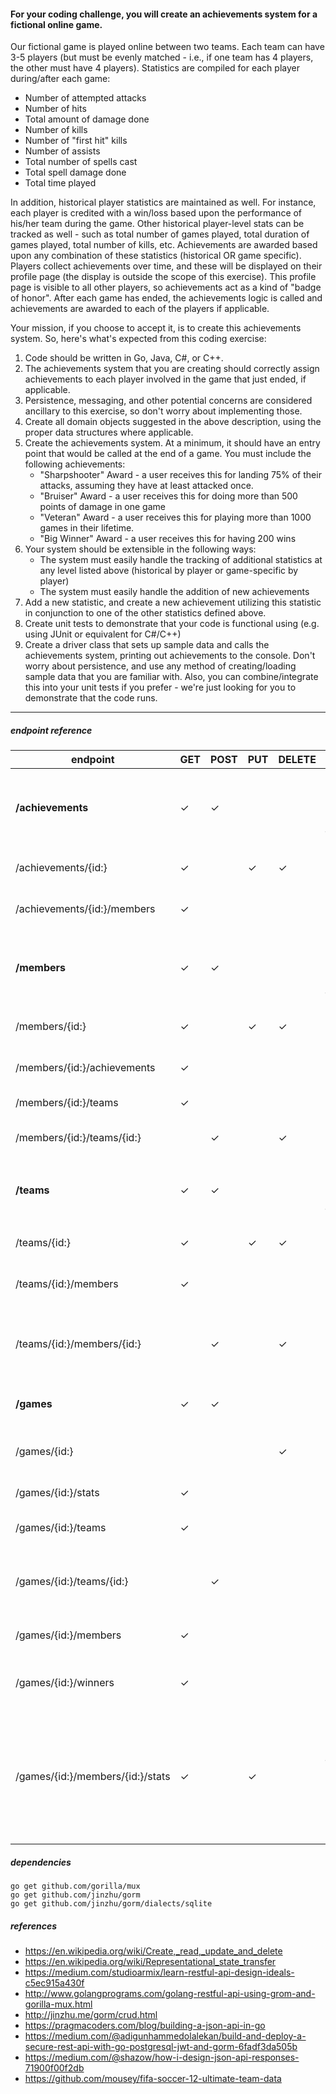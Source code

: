 #### For your coding challenge, you will create an achievements system for a fictional online game.
Our fictional game is played online between two teams. Each team can have 3-5 players (but must be evenly matched - i.e., if one team has 4 players, the other must have 4 players). Statistics are compiled for each player during/after each game:

- Number of attempted attacks
- Number of hits
- Total amount of damage done
- Number of kills
- Number of "first hit" kills
- Number of assists
- Total number of spells cast
- Total spell damage done
- Total time played

In addition, historical player statistics are maintained as well. For instance, each player is credited with a win/loss based upon the performance of his/her team during the game. Other historical player-level stats can be tracked as well - such as total number of games played, total duration of games played, total number of kills, etc. Achievements are awarded based upon any combination of these statistics (historical OR game specific). Players collect achievements over time, and these will be displayed on their profile page (the display is outside the scope of this exercise). This profile page is visible to all other players, so achievements act as a kind of "badge of honor". After each game has ended, the achievements logic is called and achievements are awarded to each of the players if applicable.

Your mission, if you choose to accept it, is to create this achievements system. So, here's what's expected from this coding exercise:
1. Code should be written in Go, Java, C#, or C++.
2. The achievements system that you are creating should correctly assign achievements to each player involved in the game that just ended, if applicable.
3. Persistence, messaging, and other potential concerns are considered ancillary to this exercise, so don't worry about implementing those.
4. Create all domain objects suggested in the above description, using the proper data structures where applicable.
5. Create the achievements system. At a minimum, it should have an entry point that would be called at the end of a game. You must include the following achievements:
   - "Sharpshooter" Award - a user receives this for landing 75% of their attacks, assuming they have at least attacked once.
   -  "Bruiser" Award - a user receives this for doing more than 500 points of damage in one game
   - "Veteran" Award - a user receives this for playing more than 1000 games in their lifetime.
   - "Big Winner" Award - a user receives this for having 200 wins
6. Your system should be extensible in the following ways:
   - The system must easily handle the tracking of additional statistics at any level listed above (historical by player or game-specific by player)
   - The system must easily handle the addition of new achievements
7. Add a new statistic, and create a new achievement utilizing this statistic in conjunction to one of the other statistics defined above.
8. Create unit tests to demonstrate that your code is functional using (e.g. using JUnit or equivalent for C#/C++)
9. Create a driver class that sets up sample data and calls the achievements system, printing out achievements to the console. Don't worry about persistence, and use any method of creating/loading sample data that you are familiar with. Also, you can combine/integrate this into your unit tests if you prefer - we're just looking for you to demonstrate that the code runs.

---
##### endpoint reference


endpoint|GET|POST|PUT|DELETE|notes
-|-|-|-|-|-
**/achievements**                   |&check;|&check;|       |       |**get** all achievements</br>**create** a new achievement</br>_fields:_ `slug` `name` `desc` `img`
/achievements/{id:}                 |&check;|       |&check;|&check;|**get**, **update** or **delete** an achievement
/achievements/{id:}/members         |&check;|       |       |       |**get** members who have an achievement
**/members**                        |&check;|&check;|       |       |**get** all members</br>**create** a new member</br>_fields:_ `name` `img`
/members/{id:}                      |&check;|       |&check;|&check;|**get**, **update** or **delete** a member
/members/{id:}/achievements         |&check;|       |       |       |**get** all achievements of a member
/members/{id:}/teams                |&check;|       |       |       |**get** all teams of a member
/members/{id:}/teams/{id:}          |       |&check;|       |&check;|a member **joins** - or - **leaves** a team
**/teams**                          |&check;|&check;|       |       |**get** all teams</br>**create** a new team</br>_fields:_ `name` `img`
/teams/{id:}                        |&check;|       |&check;|&check;|**get**, **update** or **delete** a team
/teams/{id:}/members                |&check;|       |       |       |**get** all members of a team
/teams/{id:}/members/{id:}          |       |&check;|       |&check;|**add** a member **to** a team</br>**remove** a member **from** a team
**/games**                          |&check;|&check;|       |       |**get** all games</br>**create** a new game
/games/{id:}                        |       |       |       |&check;|**close** a game and run achievement logic
/games/{id:}/stats                  |&check;|       |       |       | **get** all stats for a game
/games/{id:}/teams                  |&check;|       |       |       |**get** all teams that joined a game
/games/{id:}/teams/{id:}            |       |&check;|       |       |**add** a team to a game;</br>team must contain 3-5 members;
/games/{id:}/members                |&check;|       |       |       |**get** all members of a game
/games/{id:}/winners                |&check;|       |       |       |**get** all winning members of a game
/games/{id:}/members/{id:}/stats    |&check;|       |&check;|       |**get** or **update** game stats for a member;</br>_fields:_ `num_attacks` `num_hits` `amount_damage` `num_kills` `instant_kills` `num_assists` `num_spells` `spells_damage`

##### dependencies
`go get github.com/gorilla/mux`</br>
`go get github.com/jinzhu/gorm`</br>
`go get github.com/jinzhu/gorm/dialects/sqlite`</br>

##### references
- https://en.wikipedia.org/wiki/Create,_read,_update_and_delete
- https://en.wikipedia.org/wiki/Representational_state_transfer
- https://medium.com/studioarmix/learn-restful-api-design-ideals-c5ec915a430f
- http://www.golangprograms.com/golang-restful-api-using-grom-and-gorilla-mux.html
- http://jinzhu.me/gorm/crud.html
- https://pragmacoders.com/blog/building-a-json-api-in-go
- https://medium.com/@adigunhammedolalekan/build-and-deploy-a-secure-rest-api-with-go-postgresql-jwt-and-gorm-6fadf3da505b
- https://medium.com/@shazow/how-i-design-json-api-responses-71900f00f2db
- https://github.com/mousey/fifa-soccer-12-ultimate-team-data

